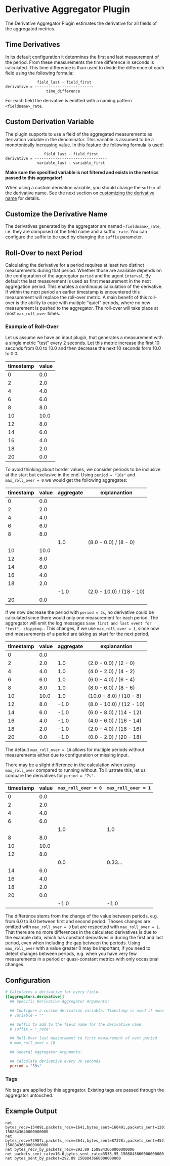 # Derivative Aggregator Plugin

The Derivative Aggregator Plugin estimates the derivative for all fields of the
aggregated metrics.

## Time Derivatives

In its default configuration it determines the first and last measurement of the
period. From these measurements the time difference in seconds is
calculated. This time difference is than used to divide the difference of each
field using the following formula:

```text
              field_last - field_first
derivative = --------------------------
                  time_difference
```

For each field the derivative is emitted with a naming pattern
`<fieldname>_rate`.

## Custom Derivation Variable

The plugin supports to use a field of the aggregated measurements as derivation
variable in the denominator. This variable is assumed to be a monotonically
increasing value. In this feature the following formula is used:

```text
                 field_last - field_first
derivative = --------------------------------
              variable_last - variable_first
```

**Make sure the specified variable is not filtered and exists in the metrics
passed to this aggregator!**

When using a custom derivation variable, you should change the `suffix` of the
derivative name.  See the next section on [customizing the derivative
name](#customize-the-derivative-name) for details.

## Customize the Derivative Name

The derivatives generated by the aggregator are named `<fieldname>_rate`,
i.e. they are composed of the field name and a suffix `_rate`.  You can
configure the suffix to be used by changing the `suffix` parameter.

## Roll-Over to next Period

Calculating the derivative for a period requires at least two distinct
measurements during that period.  Whether those are available depends on the
configuration of the aggregator `period` and the agent `interval`.  By default
the last measurement is used as first measurement in the next aggregation
period. This enables a continuous calculation of the derivative. If within the
next period an earlier timestamp is encountered this measurement will replace
the roll-over metric. A main benefit of this roll-over is the ability to cope
with multiple "quiet" periods, where no new measurement is pushed to the
aggregator. The roll-over will take place at most `max_roll_over` times.

### Example of Roll-Over

Let us assume we have an input plugin, that generates a measurement with a
single metric "test" every 2 seconds.  Let this metric increase the first 10
seconds from 0.0 to 10.0 and then decrease the next 10 seconds form 10.0 to 0.0:

| timestamp | value |
|-----------|-------|
|  0        |  0.0  |
|  2        |  2.0  |
|  4        |  4.0  |
|  6        |  6.0  |
|  8        |  8.0  |
| 10        | 10.0  |
| 12        |  8.0  |
| 14        |  6.0  |
| 16        |  4.0  |
| 18        |  2.0  |
| 20        |  0.0  |

To avoid thinking about border values, we consider periods to be inclusive at
the start but exclusive in the end.  Using `period = "10s"` and `max_roll_over =
0` we would get the following aggregates:

| timestamp | value | aggregate | explanantion |
|-----------|-------|-----------|--------------|
|  0        |  0.0  |
|  2        |  2.0  |
|  4        |  4.0  |
|  6        |  6.0  |
|  8        |  8.0  |
|||  1.0      | (8.0 - 0.0) / (8 - 0) |
| 10        | 10.0  |
| 12        |  8.0  |
| 14        |  6.0  |
| 16        |  4.0  |
| 18        |  2.0  |
||| -1.0      | (2.0 - 10.0) / (18 - 10)
| 20        |  0.0  |

If we now decrease the period with `period = 2s`, no derivative could be
calculated since there would only one measurement for each period.  The
aggregator will emit the log messages `Same first and last event for "test",
skipping.`.  This changes, if we use `max_roll_over = 1`, since now end
measurements of a period are taking as start for the next period.

| timestamp | value | aggregate | explanantion |
|-----------|-------|-----------|--------------|
|  0        |  0.0  |
|  2        |  2.0  |  1.0      | (2.0 - 0.0) / (2 - 0) |
|  4        |  4.0  |  1.0      | (4.0 - 2.0) / (4 - 2) |
|  6        |  6.0  |  1.0      | (6.0 - 4.0) / (6 - 4) |
|  8        |  8.0  |  1.0      | (8.0 - 6.0) / (8 - 6) |
| 10        | 10.0  |  1.0      | (10.0 - 8.0) / (10 - 8) |
| 12        |  8.0  | -1.0      | (8.0 - 10.0) / (12 - 10) |
| 14        |  6.0  | -1.0      | (6.0 - 8.0) / (14 - 12) |
| 16        |  4.0  | -1.0      | (4.0 - 6.0) / (16 - 14) |
| 18        |  2.0  | -1.0      | (2.0 - 4.0) / (18 - 16) |
| 20        |  0.0  | -1.0      | (0.0 - 2.0) / (20 - 18) |

The default `max_roll_over = 10` allows for multiple periods without
measurements either due to configuration or missing input.

There may be a slight difference in the calculation when using `max_roll_over`
compared to running without.  To illustrate this, let us compare the derivatives
for `period = "7s"`.

| timestamp | value | `max_roll_over = 0` | `max_roll_over = 1` |
|-----------|-------|-----------|--------------|
|  0        |  0.0  |
|  2        |  2.0  |
|  4        |  4.0  |
|  6        |  6.0  |
|||  1.0 | 1.0 |
|  8        |  8.0  |
| 10        | 10.0  |
| 12        |  8.0  |
|||  0.0 | 0.33... |
| 14        |  6.0  |
| 16        |  4.0  |
| 18        |  2.0  |
| 20        |  0.0  |
||| -1.0 | -1.0 |

The difference stems from the change of the value between periods, e.g. from 6.0
to 8.0 between first and second period.  Thoses changes are omitted with
`max_roll_over = 0` but are respected with `max_roll_over = 1`.  That there are
no more differences in the calculated derivatives is due to the example data,
which has constant derivatives in during the first and last period, even when
including the gap between the periods.  Using `max_roll_over` with a value
greater 0 may be important, if you need to detect changes between periods,
e.g. when you have very few measurements in a period or quasi-constant metrics
with only occasional changes.

## Configuration

```toml @sample.conf
# Calculates a derivative for every field.
[[aggregators.derivative]]
  ## Specific Derivative Aggregator Arguments:

  ## Configure a custom derivation variable. Timestamp is used if none is given.
  # variable = ""

  ## Suffix to add to the field name for the derivative name.
  # suffix = "_rate"

  ## Roll-Over last measurement to first measurement of next period
  # max_roll_over = 10

  ## General Aggregator Arguments:

  ## calculate derivative every 30 seconds
  period = "30s"
```

### Tags

No tags are applied by this aggregator.  Existing tags are passed through the
aggregator untouched.

## Example Output

```text
net bytes_recv=15409i,packets_recv=164i,bytes_sent=16649i,packets_sent=120i 1508843640000000000
net bytes_recv=73987i,packets_recv=364i,bytes_sent=87328i,packets_sent=452i 1508843660000000000
net bytes_recv_by_packets_recv=292.89 1508843660000000000
net packets_sent_rate=16.6,bytes_sent_rate=3533.95 1508843660000000000
net bytes_sent_by_packet=292.89 1508843660000000000
```
